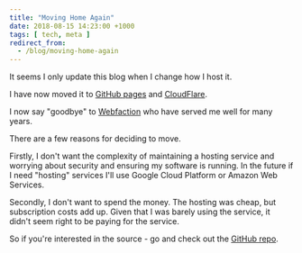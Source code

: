 ```yaml
---
title: "Moving Home Again"
date: 2018-08-15 14:23:00 +1000
tags: [ tech, meta ]
redirect_from:
  - /blog/moving-home-again
---
```

It seems I only update this blog when I change how I host it.

I have now moved it to [GitHub pages](https://pages.github.com/) and
[CloudFlare](https://www.cloudflare.com).

I now say "goodbye" to [Webfaction](https://www.webfaction.com) who have served
me well for many years.

<!--break-->
There are a few reasons for deciding to move.

Firstly, I don't want the complexity of maintaining a hosting service and
worrying about security and ensuring my software is running. In the future if I
need "hosting" services I'll use Google Cloud Platform or Amazon Web Services.

Secondly, I don't want to spend the money. The hosting was cheap, but
subscription costs add up. Given that I was barely using the service, it didn't
seem right to be paying for the service.

So if you're interested in the source - go and check out the [GitHub
repo](https://github.com/calebbrown/calebbrown.github.io).
